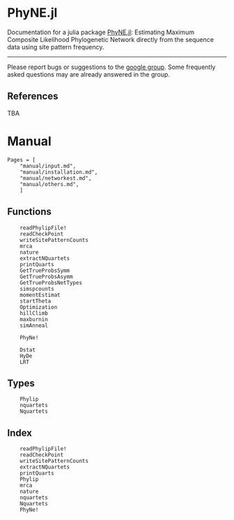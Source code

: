 # PhyNE.jl

Documentation for a julia package [PhyNE.jl](https://github.com/sungsik-kong/PhyNE.jl): Estimating Maximum Composite Likelihood Phylogenetic Network directly from the sequence data using site pattern frequency. 

---

Please report bugs or suggestions to the [google group](https://groups.google.com/g/phyne-users). Some frequently asked questions may are already answered in the group.


## References

TBA

# Manual
```@contents
Pages = [
    "manual/input.md",
    "manual/installation.md",
    "manual/networkest.md",
    "manual/others.md",
    ]
```

## Functions

```@docs
    readPhylipFile!
    readCheckPoint
    writeSitePatternCounts
    mrca
    nature
    extractNQuartets
    printQuarts
    GetTrueProbsSymm
    GetTrueProbsAsymm
    GetTrueProbsNetTypes
    simspcounts
    momentEstimat
    startTheta
    Optimization
    hillClimb
    maxburnin
    simAnneal

    PhyNe!

    Dstat
    HyDe
    LRT
```
## Types
```@docs
    Phylip
    nquartets
    Nquartets
```

## Index
```@index
    readPhylipFile!
    readCheckPoint
    writeSitePatternCounts
    extractNQuartets
    printQuarts
    Phylip
    mrca
    nature
    nquartets
    Nquartets
    PhyNe!
```